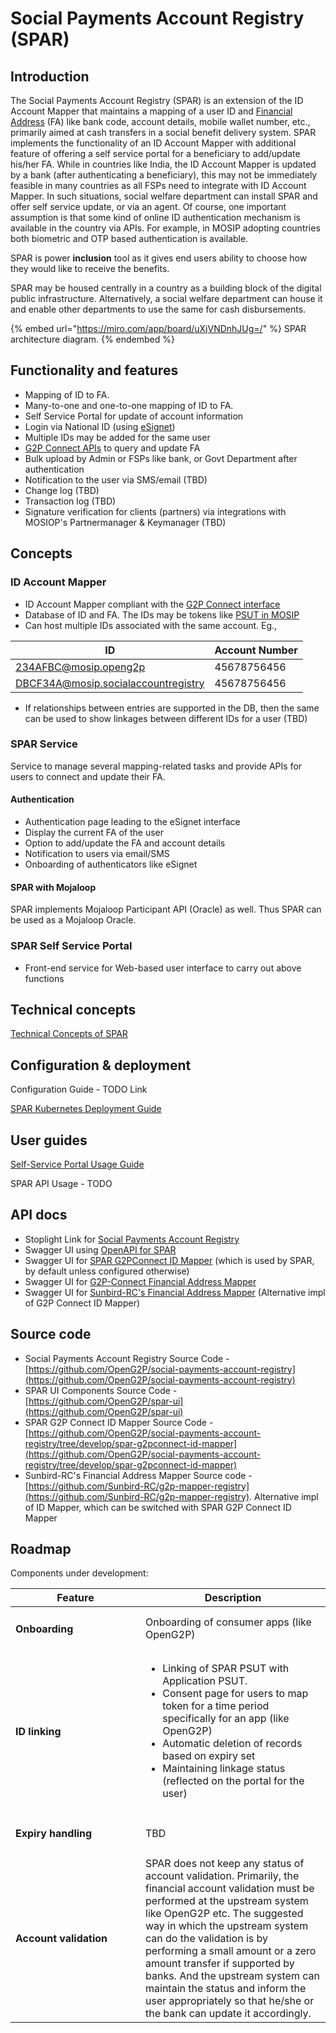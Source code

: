 # Social Payments Account Registry (SPAR)

## Introduction

The Social Payments Account Registry (SPAR) is an extension of the ID Account Mapper that maintains a mapping of a user ID and [Financial Address](https://docs.cdpi.dev/technical-notes/digital-payment-networks/financial-address) (FA) like bank code, account details, mobile wallet number, etc., primarily aimed at cash transfers in a social benefit delivery system. SPAR implements the functionality of an ID Account Mapper with additional feature of offering a self service portal for a beneficiary to add/update his/her FA. While in countries like India, the ID Account Mapper is updated by a bank (after authenticating a beneficiary), this may not be  immediately feasible in many countries as all FSPs need to integrate with ID Account Mapper. In such situations, social welfare department can install SPAR and offer self service update, or via an agent. Of course, one important assumption is that some kind of online ID authentication mechanism is available in the country via APIs. For example, in MOSIP adopting countries both biometric and OTP based authentication is available.&#x20;

SPAR is power **inclusion** tool as it gives end users ability to choose how they would like to receive the benefits. &#x20;

SPAR may be housed centrally in a country as a building block of the digital public infrastructure. Alternatively, a social welfare department can house it and enable other departments to use the same for cash disbursements.

{% embed url="https://miro.com/app/board/uXjVNDnhJUg=/" %}
SPAR architecture diagram.
{% endembed %}

## Functionality and features

* Mapping of ID to FA.
* Many-to-one and one-to-one mapping of ID to FA.
* Self Service Portal for update of account information
* Login via National ID (using [eSignet](https://docs.esignet.io/))
* Multiple IDs may be added for the same user
* [G2P Connect APIs](https://g2pconnect.cdpi.dev/protocol/interfaces/beneficiary-management/mapper-specs) to query and update FA
* Bulk upload by Admin or FSPs like bank, or Govt Department after authentication
* Notification to the user via SMS/email (TBD)
* Change log  (TBD)
* Transaction log  (TBD)
* Signature verification for clients (partners)  via integrations with MOSIOP's Partnermanager & Keymanager (TBD)

## Concepts

### ID Account Mapper

* ID Account Mapper compliant with the [G2P Connect interface](https://g2pconnect.cdpi.dev/protocol/interfaces/beneficiary-management/mapper-architecture)
* Database of ID and FA. The IDs may be tokens like [PSUT in MOSIP](https://docs.mosip.io/1.2.0/id-lifecycle-management/identifiers#token-id-psut-partner-specific-user-token)
* Can host multiple IDs associated with the same account. Eg.,

| ID                                  | Account Number |
| ----------------------------------- | -------------- |
| 234AFBC@mosip.openg2p               | 45678756456    |
| DBCF34A@mosip.socialaccountregistry | 45678756456    |

* If relationships between entries are supported in the DB, then the same can be used to show linkages between different IDs for a user (TBD)

### SPAR Service

Service to manage several mapping-related tasks and provide APIs for users to connect and update their FA.

#### Authentication

* Authentication page leading to the eSignet interface
* Display the current FA of the user
* Option to add/update the FA and account details
* Notification to users via email/SMS
* Onboarding of authenticators like eSignet

#### SPAR with Mojaloop

SPAR implements Mojaloop Participant API (Oracle) as well. Thus SPAR can be used as a Mojaloop Oracle.&#x20;

### SPAR Self Service Portal

* Front-end service for Web-based user interface to carry out above functions

## Technical concepts

[Technical Concepts of SPAR](../../developer-zone/repositories/social-payments-account-registry.md)

## Configuration & deployment&#x20;

Configuration Guide - TODO Link

[SPAR Kubernetes Deployment Guide](../../deployment/openg2p-modules-deployment/spar-deployment/)

## User guides

[Self-Service Portal Usage Guide](https://app.gitbook.com/o/bnTr6Kp4z4CXR4QVIPSa/s/CwMntokukpQZjoCcqMwL/\~/changes/168/guides/user-guides/spar/spar-user-guide-for-end-user/link-id-with-financial-address-information-by-beneficiary)

SPAR API Usage - TODO

## API docs

* Stoplight Link for [Social Payments Account Registry](https://openg2p.stoplight.io/docs/social-payments-account-registry)
* Swagger UI using [OpenAPI for SPAR](https://validator.swagger.io/?url=https://raw.githubusercontent.com/OpenG2P/social-payments-account-registry/develop/api-docs/generated/openapi.json)
* Swagger UI for [SPAR G2PConnect ID Mapper](https://validator.swagger.io/?url=https://raw.githubusercontent.com/OpenG2P/social-payments-account-registry/develop/spar-g2pconnect-id-mapper/api-docs/generated/openapi.json) (which is used by SPAR, by default unless configured otherwise)
* Swagger UI for [G2P-Connect Financial Address Mapper](https://validator.swagger.io/?url=https://raw.githubusercontent.com/g2p-connect/specs/draft/release/yaml/mapper\_core\_api\_v1.0.0.yaml)
* Swagger UI for [Sunbird-RC's Financial Address Mapper](https://validator.swagger.io/?url=https://raw.githubusercontent.com/Sunbird-RC/g2p-mapper-registry/main/services/mapper-service/swagger.yml) (Alternative impl of G2P Connect ID Mapper)

## Source code

* Social Payments Account Registry Source Code - [https://github.com/OpenG2P/social-payments-account-registry](https://github.com/OpenG2P/social-payments-account-registry)
* SPAR UI Components Source Code - [https://github.com/OpenG2P/spar-ui](https://github.com/OpenG2P/spar-ui)
* SPAR G2P Connect ID Mapper Source Code - [https://github.com/OpenG2P/social-payments-account-registry/tree/develop/spar-g2pconnect-id-mapper](https://github.com/OpenG2P/social-payments-account-registry/tree/develop/spar-g2pconnect-id-mapper)
* Sunbird-RC's Financial Address Mapper Source code - [https://github.com/Sunbird-RC/g2p-mapper-registry](https://github.com/Sunbird-RC/g2p-mapper-registry). Alternative impl of ID Mapper, which can be switched with SPAR G2P Connect ID Mapper

## Roadmap

Components under development:

<table><thead><tr><th width="192">Feature</th><th>Description</th></tr></thead><tbody><tr><td><h4>Onboarding</h4></td><td>Onboarding of consumer apps (like OpenG2P)</td></tr><tr><td><h4>ID linking</h4></td><td><ul><li>Linking of SPAR PSUT with Application PSUT.</li><li>Consent page for users to map token for a time period specifically for an app (like OpenG2P)</li><li>Automatic deletion of records based on expiry set</li><li>Maintaining linkage status (reflected on the portal for the user)</li></ul></td></tr><tr><td><h4>Expiry handling</h4></td><td>TBD</td></tr><tr><td><h4>Account validation</h4></td><td>SPAR does not keep any status of account validation.  Primarily, the financial account validation must be performed at the upstream system like OpenG2P etc. The suggested way in which the upstream system can do the validation is by performing a small amount or a zero amount transfer if supported by banks. And the upstream system can maintain the status and inform the user appropriately so that he/she or the bank can update it accordingly.</td></tr></tbody></table>

